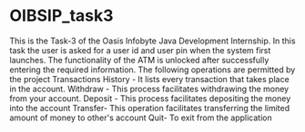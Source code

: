 # OIBSIP_task3

This is the Task-3 of the Oasis Infobyte Java Development Internship. In this task the user is asked for a user id and user pin when the system first launches. The functionality of the ATM is unlocked after successfully entering the required information. The following operations are permitted by the project 
Transactions History - It lists every transaction that takes place in the account.
Withdraw - This process facilitates withdrawing the money from your account.
Deposit - This process facilitates depositing the money into the account
Transfer- This operation facilitates transferring the limited amount of money to other's account
Quit- To exit from the application
